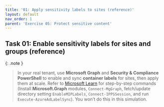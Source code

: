 ```yaml
---
title: '01: Apply sensitivity labels to sites (reference)'
layout: default
nav_order: 1
parent: 'Exercise 05: Protect sensitive content'
---
```


## Task 01: Enable sensitivity labels for sites and groups (reference)

{: .note }
> In your real tenant, use **Microsoft Graph** and **Security & Compliance PowerShell** to enable and sync **container labels** for sites, then apply them at scale. Refer to [Microsoft Learn](https://learn.microsoft.com/en-us/entra/identity/users/groups-assign-sensitivity-labels?tabs=microsoft) for step-by-step commands (Install **Microsoft.Graph** modules, `Connect-MgGraph`, fetch/update directory setting `EnableMIPLabels`, `Connect-IPPSSession`, and run `Execute-AzureAdLabelSync`).
> You won’t do this in this simulation.
